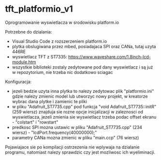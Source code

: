 # tft_platformio_v1
Oprogramowanie wyswietlacza w srodowisku platform.io

Potrzebne do dzialania:
- Visual Studio Code z rozszerzeniem platform.io
- plytka obslugiwana przez mbed, posiadajaca SPI oraz CANa, tutaj uzyta 446RE
- wyswietlacz TFT z ST7335: https://www.waveshare.com/1.8inch-lcd-module.htm
- wszystkie biblioteki zostaly zedytowane pod dany wyswietlacz i są już w repozytorium, nie trzeba nic dodatkowo sciagac

Konfiguracja:
- jezeli bedzie uzyta inna plytka to nalezy zedytowac plik "platformio.ini" gdzie nalezy zmienic model lub utworzyc nowy projekt, w     kreatorze wybrac dana plytke i zamienic te pliki
- w pliku "Adafruit_ST7735.cpp" pod funkcja "void Adafruit_ST7735::initR" (259 wiersz) znajduja sie rozne opcje inicjalizacji w zaleznosci od wyswietlacza, jezeli zmienia sie wyswietlacz trzeba podac offset ekranu - "colstart" i "rowstart"
- predkosc SPI mozna ustawic w pliku "Adafruit_ST7735.cpp" (234 wiersz) - "lcdPort.frequency(40000000);"
- parametry CANa mozna zmienic w pliku "main.ccp" (76 wiersz)

Pojawiajace sie po kompilacji ostrzezenia nie wplywaja na dzialanie programu, natomiast nalezy sprawdzic czy jest mozliwosc ich wyeliminacji.

